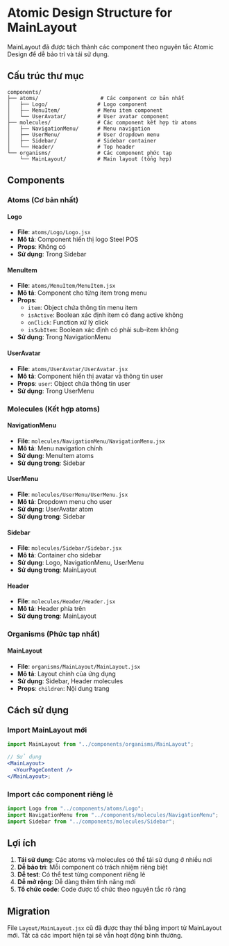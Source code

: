 # Atomic Design Structure for MainLayout

MainLayout đã được tách thành các component theo nguyên tắc Atomic Design để dễ bảo trì và tái sử dụng.

## Cấu trúc thư mục

```
components/
├── atoms/                    # Các component cơ bản nhất
│   ├── Logo/                # Logo component
│   ├── MenuItem/            # Menu item component
│   └── UserAvatar/          # User avatar component
├── molecules/               # Các component kết hợp từ atoms
│   ├── NavigationMenu/      # Menu navigation
│   ├── UserMenu/            # User dropdown menu
│   ├── Sidebar/             # Sidebar container
│   └── Header/              # Top header
└── organisms/               # Các component phức tạp
    └── MainLayout/          # Main layout (tổng hợp)
```

## Components

### Atoms (Cơ bản nhất)

#### Logo

- **File**: `atoms/Logo/Logo.jsx`
- **Mô tả**: Component hiển thị logo Steel POS
- **Props**: Không có
- **Sử dụng**: Trong Sidebar

#### MenuItem

- **File**: `atoms/MenuItem/MenuItem.jsx`
- **Mô tả**: Component cho từng item trong menu
- **Props**:
  - `item`: Object chứa thông tin menu item
  - `isActive`: Boolean xác định item có đang active không
  - `onClick`: Function xử lý click
  - `isSubItem`: Boolean xác định có phải sub-item không
- **Sử dụng**: Trong NavigationMenu

#### UserAvatar

- **File**: `atoms/UserAvatar/UserAvatar.jsx`
- **Mô tả**: Component hiển thị avatar và thông tin user
- **Props**: `user`: Object chứa thông tin user
- **Sử dụng**: Trong UserMenu

### Molecules (Kết hợp atoms)

#### NavigationMenu

- **File**: `molecules/NavigationMenu/NavigationMenu.jsx`
- **Mô tả**: Menu navigation chính
- **Sử dụng**: MenuItem atoms
- **Sử dụng trong**: Sidebar

#### UserMenu

- **File**: `molecules/UserMenu/UserMenu.jsx`
- **Mô tả**: Dropdown menu cho user
- **Sử dụng**: UserAvatar atom
- **Sử dụng trong**: Sidebar

#### Sidebar

- **File**: `molecules/Sidebar/Sidebar.jsx`
- **Mô tả**: Container cho sidebar
- **Sử dụng**: Logo, NavigationMenu, UserMenu
- **Sử dụng trong**: MainLayout

#### Header

- **File**: `molecules/Header/Header.jsx`
- **Mô tả**: Header phía trên
- **Sử dụng trong**: MainLayout

### Organisms (Phức tạp nhất)

#### MainLayout

- **File**: `organisms/MainLayout/MainLayout.jsx`
- **Mô tả**: Layout chính của ứng dụng
- **Sử dụng**: Sidebar, Header molecules
- **Props**: `children`: Nội dung trang

## Cách sử dụng

### Import MainLayout mới

```jsx
import MainLayout from "../components/organisms/MainLayout";

// Sử dụng
<MainLayout>
  <YourPageContent />
</MainLayout>;
```

### Import các component riêng lẻ

```jsx
import Logo from "../components/atoms/Logo";
import NavigationMenu from "../components/molecules/NavigationMenu";
import Sidebar from "../components/molecules/Sidebar";
```

## Lợi ích

1. **Tái sử dụng**: Các atoms và molecules có thể tái sử dụng ở nhiều nơi
2. **Dễ bảo trì**: Mỗi component có trách nhiệm riêng biệt
3. **Dễ test**: Có thể test từng component riêng lẻ
4. **Dễ mở rộng**: Dễ dàng thêm tính năng mới
5. **Tổ chức code**: Code được tổ chức theo nguyên tắc rõ ràng

## Migration

File `Layout/MainLayout.jsx` cũ đã được thay thế bằng import từ MainLayout mới. Tất cả các import hiện tại sẽ vẫn hoạt động bình thường.
